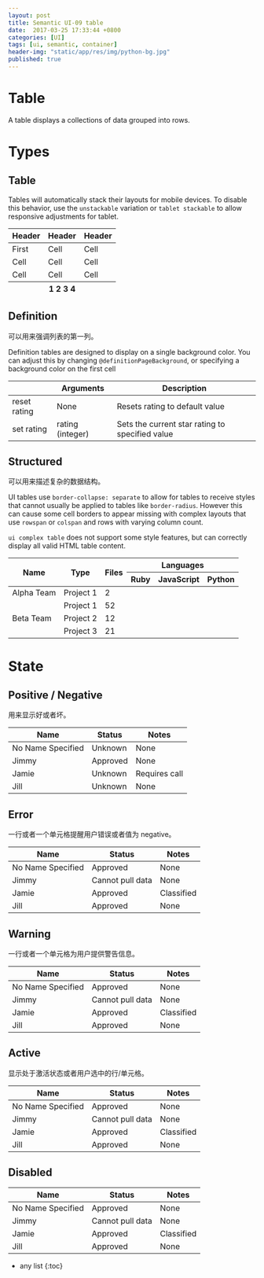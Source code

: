 ```yaml
---
layout: post
title: Semantic UI-09 table
date:  2017-03-25 17:33:44 +0800
categories: [UI]
tags: [ui, semantic, container]
header-img: "static/app/res/img/python-bg.jpg"
published: true
---
```


# Table

A table displays a collections of data grouped into rows.


# Types

## Table

<div class="ui ignored positive message">
  Tables will automatically stack their layouts for mobile devices. To disable this behavior, use the <code>unstackable</code> 
  variation or <code>tablet stackable</code> to allow responsive adjustments for tablet.
</div>

<table class="ui celled table">
  <thead>
    <tr><th>Header</th>
    <th>Header</th>
    <th>Header</th>
  </tr></thead>
  <tbody>
    <tr>
      <td>
        <div class="ui ribbon label">First</div>
      </td>
      <td>Cell</td>
      <td>Cell</td>
    </tr>
    <tr>
      <td>Cell</td>
      <td>Cell</td>
      <td>Cell</td>
    </tr>
    <tr>
      <td>Cell</td>
      <td>Cell</td>
      <td>Cell</td>
    </tr>
  </tbody>
  <tfoot>
    <tr>
      <th colspan="3">
      <div class="ui right floated pagination menu">
        <a class="icon item">
          <i class="left chevron icon"></i>
        </a>
        <a class="item">1</a>
        <a class="item">2</a>
        <a class="item">3</a>
        <a class="item">4</a>
        <a class="icon item">
          <i class="right chevron icon"></i>
        </a>
      </div>
      </th>
    </tr>
  </tfoot>
</table>


## Definition

可以用来强调列表的第一列。

<div class="ui ignored info message">
    Definition tables are designed to display on a single background color. 
    You can adjust this by changing <code>@definitionPageBackground</code>, or specifying a background color on the first cell
</div>


<table class="ui definition table">
  <thead>
    <tr><th></th>
    <th>Arguments</th>
    <th>Description</th>
  </tr></thead>
  <tbody>
    <tr>
      <td>reset rating</td>
      <td>None</td>
      <td>Resets rating to default value</td>
    </tr>
    <tr>
      <td>set rating</td>
      <td>rating (integer)</td>
      <td>Sets the current star rating to specified value</td>
    </tr>
  </tbody>
</table>


## Structured

可以用来描述复杂的数据结构。

<div class="ui ignored info message">
  <p>UI tables use <code>border-collapse: separate</code> to allow for tables to receive styles that cannot usually be applied to tables like <code>border-radius</code>. 
  However this can cause some cell borders to appear missing with complex layouts that use <code>rowspan</code> or <code>colspan</code> and rows with varying column count.</p>
  <p><code>ui complex table</code> does not support some style features, but can correctly display all valid HTML table content.</p>
</div>

<table class="ui celled structured table">
  <thead>
    <tr>
      <th rowspan="2">Name</th>
      <th rowspan="2">Type</th>
      <th rowspan="2">Files</th>
      <th colspan="3">Languages</th>
    </tr>
    <tr>
      <th>Ruby</th>
      <th>JavaScript</th>
      <th>Python</th>
    </tr>
  </thead>
  
  <tbody>
    <tr>
      <td>Alpha Team</td>
      <td>Project 1</td>
      <td class="right aligned">2</td>
      <td class="center aligned">
        <i class="large green checkmark icon"></i>
      </td>
      <td></td>
      <td></td>
    </tr>
    <tr>
      <td rowspan="3">Beta Team</td>
      <td>Project 1</td>
      <td class="right aligned">52</td>
      <td class="center aligned">
        <i class="large green checkmark icon"></i>
      </td>
      <td></td>
      <td></td>
    </tr>
    <tr>
      <td>Project 2</td>
      <td class="right aligned">12</td>
      <td></td>
      <td class="center aligned">
        <i class="large green checkmark icon"></i>
      </td>
      <td></td>
    </tr>
    <tr>
      <td>Project 3</td>
      <td class="right aligned">21</td>
      <td class="center aligned">
        <i class="large green checkmark icon"></i>
      </td>
      <td></td>
      <td></td>
    </tr>
  </tbody>
</table>


# State

## Positive / Negative

用来显示好或者坏。

<table class="ui celled table">
  <thead>
    <tr>
      <th>Name</th>
      <th>Status</th>
      <th>Notes</th>
    </tr>
  </thead>
  <tbody>
    <tr>
      <td>No Name Specified</td>
      <td>Unknown</td>
      <td class="negative">None</td>
    </tr>
    <tr class="positive">
      <td>Jimmy</td>
      <td><i class="icon checkmark"></i> Approved</td>
      <td>None</td>
    </tr>
    <tr>
      <td>Jamie</td>
      <td>Unknown</td>
      <td class="positive">Requires call</td>
    </tr>
    <tr class="negative">
      <td>Jill</td>
      <td>Unknown</td>
      <td>None</td>
    </tr>
  </tbody>
</table>


## Error

一行或者一个单元格提醒用户错误或者值为 negative。

<table class="ui celled table">
  <thead>
    <tr>
      <th>Name</th>
      <th>Status</th>
      <th>Notes</th>
    </tr>
  </thead>
  <tbody>
    <tr>
      <td>No Name Specified</td>
      <td>Approved</td>
      <td>None</td>
    </tr>
    <tr class="error">
      <td>Jimmy</td>
      <td>Cannot pull data</td>
      <td>None</td>
    </tr>
    <tr>
      <td>Jamie</td>
      <td>Approved</td>
      <td class="error"><i class="attention icon"></i> Classified</td>
    </tr>
    <tr>
      <td>Jill</td>
      <td>Approved</td>
      <td>None</td>
    </tr>
  </tbody>
</table>

## Warning

一行或者一个单元格为用户提供警告信息。

<table class="ui celled table">
  <thead>
    <tr>
      <th>Name</th>
      <th>Status</th>
      <th>Notes</th>
    </tr>
  </thead>
  <tbody>
    <tr>
      <td>No Name Specified</td>
      <td>Approved</td>
      <td>None</td>
    </tr>
    <tr class="warning">
      <td>Jimmy</td>
      <td>Cannot pull data</td>
      <td>None</td>
    </tr>
    <tr>
      <td>Jamie</td>
      <td>Approved</td>
      <td class="warning"><i class="attention icon"></i> Classified</td>
    </tr>
    <tr>
      <td>Jill</td>
      <td>Approved</td>
      <td>None</td>
    </tr>
  </tbody>
</table>

## Active

显示处于激活状态或者用户选中的行/单元格。

<table class="ui celled table">
  <thead>
    <tr>
      <th>Name</th>
      <th>Status</th>
      <th>Notes</th>
    </tr>
  </thead>
  <tbody>
    <tr>
      <td>No Name Specified</td>
      <td>Approved</td>
      <td>None</td>
    </tr>
    <tr class="active">
      <td>Jimmy</td>
      <td>Cannot pull data</td>
      <td>None</td>
    </tr>
    <tr>
      <td>Jamie</td>
      <td>Approved</td>
      <td class="active"><i class="attention icon"></i> Classified</td>
    </tr>
    <tr>
      <td>Jill</td>
      <td>Approved</td>
      <td>None</td>
    </tr>
  </tbody>
</table>

## Disabled

<table class="ui celled table">
  <thead>
    <tr>
      <th>Name</th>
      <th>Status</th>
      <th>Notes</th>
    </tr>
  </thead>
  <tbody>
    <tr>
      <td>No Name Specified</td>
      <td>Approved</td>
      <td>None</td>
    </tr>
    <tr class="disabled">
      <td>Jimmy</td>
      <td>Cannot pull data</td>
      <td>None</td>
    </tr>
    <tr>
      <td>Jamie</td>
      <td>Approved</td>
      <td class="disabled"><i class="attention icon"></i> Classified</td>
    </tr>
    <tr>
      <td>Jill</td>
      <td>Approved</td>
      <td>None</td>
    </tr>
  </tbody>
</table>






* any list
{:toc}







